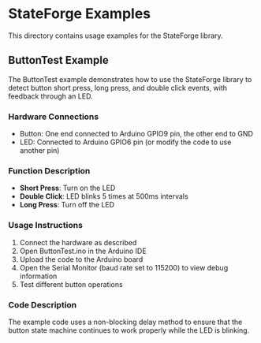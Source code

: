 # StateForge Examples

This directory contains usage examples for the StateForge library.

## ButtonTest Example

The ButtonTest example demonstrates how to use the StateForge library to detect button short press, long press, and double click events, with feedback through an LED.

### Hardware Connections
- Button: One end connected to Arduino GPIO9 pin, the other end to GND
- LED: Connected to Arduino GPIO6 pin (or modify the code to use another pin)

### Function Description
- **Short Press**: Turn on the LED
- **Double Click**: LED blinks 5 times at 500ms intervals
- **Long Press**: Turn off the LED

### Usage Instructions
1. Connect the hardware as described
2. Open ButtonTest.ino in the Arduino IDE
3. Upload the code to the Arduino board
4. Open the Serial Monitor (baud rate set to 115200) to view debug information
5. Test different button operations

### Code Description
The example code uses a non-blocking delay method to ensure that the button state machine continues to work properly while the LED is blinking.
